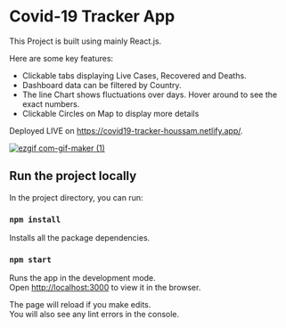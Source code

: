 # Covid-19 Tracker App

This Project is built using mainly React.js. 

Here are some key features:

- Clickable tabs displaying Live Cases, Recovered and Deaths.
- Dashboard data can be filtered by Country.
- The line Chart shows fluctuations over days. Hover around to see the exact numbers.
- Clickable Circles on Map to display more details

Deployed LIVE on https://covid19-tracker-houssam.netlify.app/.

<a href="https://covid19-tracker-houssam.netlify.app/">![ezgif com-gif-maker (1)](https://user-images.githubusercontent.com/12534205/113480492-72489f80-9462-11eb-8284-b4f34fa9a5ab.gif)</a>

## Run the project locally

In the project directory, you can run:

### `npm install`

Installs all the package dependencies.

### `npm start`

Runs the app in the development mode.\
Open [http://localhost:3000](http://localhost:3000) to view it in the browser.

The page will reload if you make edits.\
You will also see any lint errors in the console.
